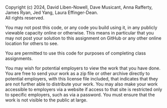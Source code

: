 Copyright (c) 2024, David Liben-Nowell, Dave Musicant, Anna Rafferty, James Ryan, Jed Yang, Laura Effinger-Dean.  
All rights reserved.

You may not post this code, or any code you build using it, in any publicly viewable capacity online or otherwise. This means in particular that you may not post your solution to this assignment on GitHub or any other online location for others to see.

You are permitted to use this code for purposes of completing class assignments.

You may wish for potential employers to view the work that you have done. You are free to send your work as a zip file or other archive directly to potential employers, with this license file included, that indicates that they are not further able to distribute your work. You may also make your work accessible to employers via a website if access to that site is restricted only to specific employers, such as via a password. You must ensure that the work is not visible to the public at large.
